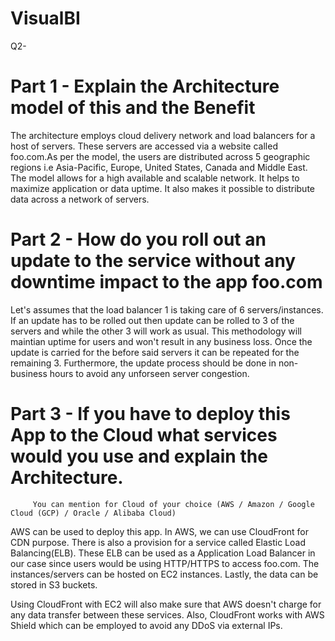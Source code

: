 # VisualBI

Q2- 

# Part 1 - Explain the Architecture model of this and the Benefit

The architecture employs cloud delivery network and load balancers for a host of servers. These servers are accessed 
via a website called foo.com.As per the model, the users are distributed across 5 geographic regions i.e Asia-Pacific, 
Europe, United States, Canada and Middle East. The model allows for a high available and scalable network. It helps to 
maximize application or data uptime. It also makes it possible to distribute data across a network of servers.

# Part 2 - How do you roll out an update to the service without any downtime impact to the app foo.com

Let's assumes that the load balancer 1 is taking care of 6 servers/instances. If an update has to be rolled out then update 
can be rolled to 3 of the servers and while the other 3 will work as usual. This methodology will maintian uptime for users 
and won't result in any business loss. Once the update is carried for the before said servers it can be repeated for the 
remaining 3. Furthermore, the update process should be done in non-business hours to avoid any unforseen server congestion.

# Part 3 - If you have to deploy this App to the Cloud what services would you use and explain the Architecture. 
		 You can mention for Cloud of your choice (AWS / Amazon / Google Cloud (GCP) / Oracle / Alibaba Cloud)
		 
AWS can be used to deploy this app. In AWS, we can use CloudFront for CDN purpose. There is also a provision for a 
service called Elastic Load Balancing(ELB). These ELB can be used as a Application Load Balancer in our case since 
users would be using HTTP/HTTPS to access foo.com. The instances/servers can be hosted on EC2 instances. Lastly, the 
data can be stored in S3 buckets. 

Using CloudFront with EC2 will also make sure that AWS doesn't charge for any data transfer between these services. Also, 
CloudFront works with AWS Shield which can be employed to avoid any DDoS via external IPs.
